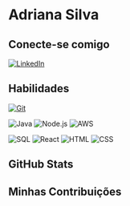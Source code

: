 # Adriana Silva

## Conecte-se comigo

[![LinkedIn](https://img.shields.io/badge/LinkedIn-000?style=for-the-badge&logo=linkedin&logoColor=0E76A8)](https://www.linkedin.com/in/adrianaa-silva/)

## Habilidades

[![Git](https://img.shields.io/badge/Git-000?style=for-the-badge&logo=git&logoColor=E94D5F)](https://git-scm.com/doc)

![Java](https://img.shields.io/badge/Java-pink)
![Node.js](https://img.shields.io/badge/node-pink)
![AWS](https://img.shields.io/badge/aws-pink)

![SQL](https://img.shields.io/badge/SQL-pink)
![React](https://img.shields.io/badge/React-pink)
![HTML](https://img.shields.io/badge/HTML-pink)
![CSS](https://img.shields.io/badge/CSS-pink)

## GitHub Stats

## Minhas Contribuições
